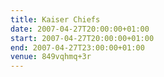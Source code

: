 ```yaml
---
title: Kaiser Chiefs
date: 2007-04-27T20:00:00+01:00
start: 2007-04-27T20:00:00+01:00
end: 2007-04-27T23:00:00+01:00
venue: 849vqhmq+3r
---
```

